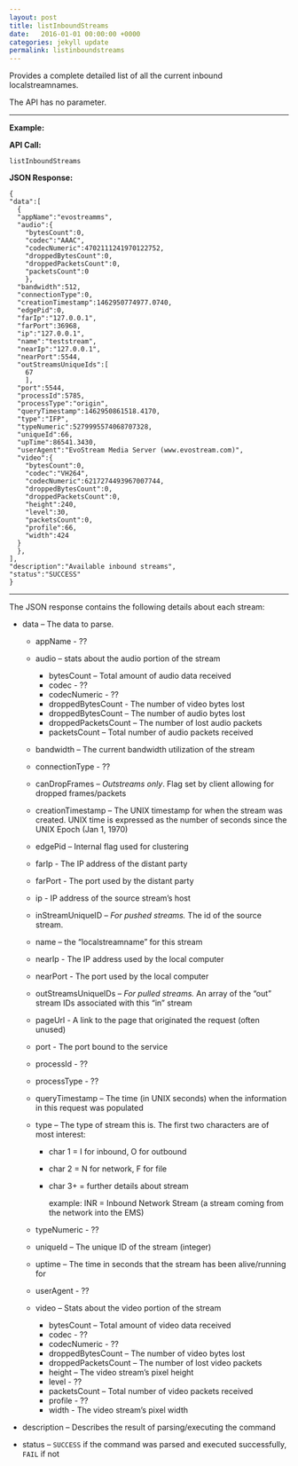 ```yaml
---
layout: post
title: listInboundStreams
date:   2016-01-01 00:00:00 +0000
categories: jekyll update
permalink: listinboundstreams
---
```


Provides a complete detailed list of all the current inbound localstreamnames.

The API has no parameter.

------

**Example:**

**API Call:**

``` 
listInboundStreams
```

**JSON Response:**

``` 
{
"data":[
  {
  "appName":"evostreamms",
  "audio":{
    "bytesCount":0,
    "codec":"AAAC",
    "codecNumeric":4702111241970122752,
    "droppedBytesCount":0,
    "droppedPacketsCount":0,
    "packetsCount":0
    },
  "bandwidth":512,
  "connectionType":0,
  "creationTimestamp":1462950774977.0740,
  "edgePid":0,
  "farIp":"127.0.0.1",
  "farPort":36968,
  "ip":"127.0.0.1",
  "name":"teststream",
  "nearIp":"127.0.0.1",
  "nearPort":5544,
  "outStreamsUniqueIds":[
    67
    ],
  "port":5544,
  "processId":5785,
  "processType":"origin",
  "queryTimestamp":1462950861518.4170,
  "type":"IFP",
  "typeNumeric":5279995574068707328,
  "uniqueId":66,
  "upTime":86541.3430,
  "userAgent":"EvoStream Media Server (www.evostream.com)",
  "video":{
    "bytesCount":0,
    "codec":"VH264",
    "codecNumeric":6217274493967007744,
    "droppedBytesCount":0,
    "droppedPacketsCount":0,
    "height":240,
    "level":30,
    "packetsCount":0,
    "profile":66,
    "width":424
  }
  },
],
"description":"Available inbound streams",
"status":"SUCCESS"
}
```

------

The JSON response contains the following details about each stream:

- data – The data to parse.
  
  - appName - ??
    
  - audio – stats about the audio portion of the stream
    
    - bytesCount – Total amount of audio data received
    - codec - ??
    - codecNumeric - ??
    - droppedBytesCount - The number of video bytes lost
    - droppedBytesCount – The number of audio bytes lost
    - droppedPacketsCount – The number of lost audio packets
    - packetsCount – Total number of audio packets received
    
  - bandwidth – The current bandwidth utilization of the stream
    
  - connectionType - ??
    
  - canDropFrames – *Outstreams only*. Flag set by client allowing for dropped frames/packets
    
  - creationTimestamp – The UNIX timestamp for when the stream was created. UNIX time is expressed as the number of seconds since the UNIX Epoch (Jan 1, 1970)
    
  - edgePid – Internal flag used for clustering
    
  - farIp - The IP address of the distant party
    
  - farPort - The port used by the distant party
    
  - ip - IP address of the source stream’s host
    
  - inStreamUniqueID – *For pushed streams.* The id of the source stream.
    
  - name – the “localstreamname” for this stream
    
  - nearIp - The IP address used by the local computer
    
  - nearPort - The port used by the local computer
    
  - outStreamsUniqueIDs – *For pulled streams.* An array of the “out” stream IDs associated with this “in” stream
    
  - pageUrl - A link to the page that originated the request (often unused)
    
  - port - The port bound to the service
    
  - processId - ??
    
  - processType - ??
    
  - queryTimestamp – The time (in UNIX seconds) when the information in this request was populated
    
  - type – The type of stream this is. The first two characters are of most interest:
    
    - char 1 = I for inbound, O for outbound
      
    - char 2 = N for network, F for file
      
    - char 3+ = further details about stream
      
      example: INR = Inbound Network Stream (a stream coming from the network into the EMS)
    
  - typeNumeric - ??
    
  - uniqueId – The unique ID of the stream (integer)
    
  - uptime – The time in seconds that the stream has been alive/running for
    
  - userAgent - ??
    
  - video – Stats about the video portion of the stream
    
    - bytesCount – Total amount of video data received
    - codec - ??
    - codecNumeric - ??
    - droppedBytesCount – The number of video bytes lost
    - droppedPacketsCount – The number of lost video packets
    - height – The video stream’s pixel height
    - level - ??
    - packetsCount – Total number of video packets received
    - profile - ??
    - width - The video stream’s pixel width
  
- description – Describes the result of parsing/executing the command
  
- status – `SUCCESS` if the command was parsed and executed successfully, `FAIL` if not